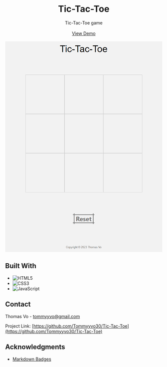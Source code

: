 <br>
<div align="center">
  <h1 align="center">Tic-Tac-Toe</h1>

  <p align="center">
    Tic-Tac-Toe game 
    <br>
    <br>
    <a href="https://tommyyvo30.github.io/Tic-Tac-Toe/">View Demo</a>
    <br>
    <br>
    <img src="Images/TTT SC.png">
  </p>
</div>

## Built With

- ![HTML5](https://img.shields.io/badge/html5-%23E34F26.svg?style=for-the-badge&logo=html5&logoColor=white)
- ![CSS3](https://img.shields.io/badge/css3-%231572B6.svg?style=for-the-badge&logo=css3&logoColor=white)
- ![JavaScript](https://img.shields.io/badge/javascript-%23323330.svg?style=for-the-badge&logo=javascript&logoColor=%23F7DF1E)

## Contact

Thomas Vo - tommyyvo@gmail.com

Project Link: [https://github.com/Tommyyvo30/Tic-Tac-Toe](https://github.com/Tommyyvo30/Tic-Tac-Toe)

## Acknowledgments

- [Markdown Badges](https://ileriayo.github.io/markdown-badges/#usage)
